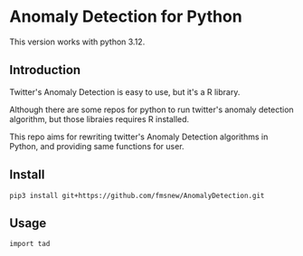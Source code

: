 # Anomaly Detection for Python

This version works with python 3.12.

## Introduction

Twitter's Anomaly Detection is easy to use, but it's a R library. 

Although there are some repos for python to run twitter's anomaly detection algorithm, but those libraies requires R installed.

This repo aims for rewriting twitter's Anomaly Detection algorithms in Python, and providing same functions for user.


## Install

```
pip3 install git+https://github.com/fmsnew/AnomalyDetection.git
```

## Usage

```
import tad
```
